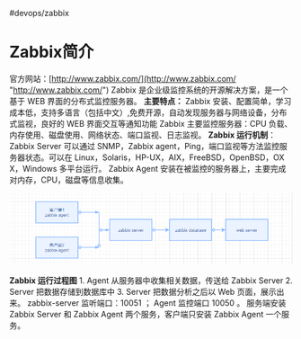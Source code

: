 #devops/zabbix

# Zabbix简介

官方网站：[http://www.zabbix.com/](http://www.zabbix.com/ "http://www.zabbix.com/")
Zabbix 是企业级监控系统的开源解决方案，是一个基于 WEB 界面的分布式监控服务器。
**主要特点：**
Zabbix 安装、配置简单，学习成本低，支持多语言（包括中文）,免费开源，自动发现服务器与网络设备，分布式监视，良好的 WEB 界面交互等通知功能
Zabbix 主要监控服务器：CPU 负载、内存使用、磁盘使用、网络状态、端口监视、日志监视。
**Zabbix 运行机制**：
Zabbix Server 可以通过 SNMP，Zabbix agent，Ping，端口监视等方法监控服务器状态。可以在 Linux，Solaris，HP-UX，AIX，FreeBSD，OpenBSD，OX X，Windows 多平台运行。
Zabbix Agent 安装在被监控的服务器上，主要完成对内存，CPU，磁盘等信息收集。

![](assets/1.zabbix%20概述/image-20221127214348840.png)



**Zabbix 运行过程图**
1\. Agent 从服务器中收集相关数据，传送给 Zabbix Server
2\. Server 把数据存储到数据库中
3\. Server 把数据分析之后以 Web 页面，展示出来。
zabbix-server 监听端口：10051 ； Agent 监控端口 10050 。
服务端安装 Zabbix Server 和 Zabbix Agent 两个服务，客户端只安装 Zabbix Agent 一个服务。
